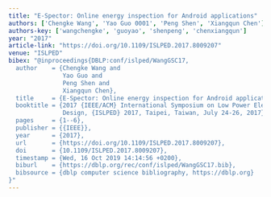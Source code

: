 ```yaml
---
title: "E-Spector: Online energy inspection for Android applications"
authors: ['Chengke Wang', 'Yao Guo 0001', 'Peng Shen', 'Xiangqun Chen']
authors-key: ['wangchengke', 'guoyao', 'shenpeng', 'chenxiangqun']
year: "2017"
article-link: "https://doi.org/10.1109/ISLPED.2017.8009207"
venue: "ISLPED"
bibex: "@inproceedings{DBLP:conf/islped/WangGSC17,
  author    = {Chengke Wang and
               Yao Guo and
               Peng Shen and
               Xiangqun Chen},
  title     = {E-Spector: Online energy inspection for Android applications},
  booktitle = {2017 {IEEE/ACM} International Symposium on Low Power Electronics and
               Design, {ISLPED} 2017, Taipei, Taiwan, July 24-26, 2017},
  pages     = {1--6},
  publisher = {{IEEE}},
  year      = {2017},
  url       = {https://doi.org/10.1109/ISLPED.2017.8009207},
  doi       = {10.1109/ISLPED.2017.8009207},
  timestamp = {Wed, 16 Oct 2019 14:14:56 +0200},
  biburl    = {https://dblp.org/rec/conf/islped/WangGSC17.bib},
  bibsource = {dblp computer science bibliography, https://dblp.org}
}"
---
```

